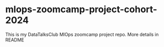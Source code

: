 # mlops-zoomcamp-project-cohort-2024
This is my DataTalksClub MlOps zoomcamp project repo. More details in README
